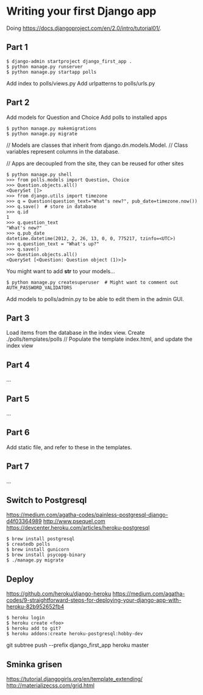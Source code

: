 # Writing your first Django app

Doing https://docs.djangoproject.com/en/2.0/intro/tutorial01/.

## Part 1

	$ django-admin startproject django_first_app .
	$ python manage.py runserver
	$ python manage.py startapp polls

Add index to polls/views.py
Add urlpatterns to polls/urls.py

## Part 2

Add models for Question and Choice
Add polls to installed apps

	$ python manage.py makemigrations
	$ python manage.py migrate

// Models are classes that inherit from django.dn.models.Model.
// Class variables represent columns in the database.

// Apps are decoupled from the site, they can be reused for other sites

	$ python manage.py shell
	>>> from polls.models import Question, Choice
	>>> Question.objects.all()
	<QuerySet []>
	>>> from django.utils import timezone
	>>> q = Question(question_text="What's new?", pub_date=timezone.now())
	>>> q.save()  # store in database
	>>> q.id
	1
	>>> q.question_text
	"What's new?"
	>>> q.pub_date
	datetime.datetime(2012, 2, 26, 13, 0, 0, 775217, tzinfo=<UTC>)
	>>> q.question_text = "What's up?"
	>>> q.save()
	>>> Question.objects.all()
	<QuerySet [<Question: Question object (1)>]>

You might want to add __str__ to your models...

	$ python manage.py createsuperuser  # Might want to comment out AUTH_PASSWORD_VALIDATORS

Add models to polls/admin.py to be able to edit them in the admin GUI.

## Part 3

Load items from the database in the index view.
Create ./polls/templates/polls
// Populate the template index.html, and update the index view

## Part 4

...

## Part 5

...

## Part 6

Add static file, and refer to these in the templates.

## Part 7

...


## Switch to Postgresql

https://medium.com/agatha-codes/painless-postgresql-django-d4f03364989
http://www.psequel.com
https://devcenter.heroku.com/articles/heroku-postgresql

	$ brew install postgresql
	$ createdb polls
	$ brew install gunicorn
	$ brew install psycopg-binary
	$ ./manage.py migrate



## Deploy

https://github.com/heroku/django-heroku
https://medium.com/agatha-codes/9-straightforward-steps-for-deploying-your-django-app-with-heroku-82b952652fb4

	$ heroku login
	$ heroku create <foo>
	$ heroku add to git?
	$ heroku addons:create heroku-postgresql:hobby-dev

git subtree push --prefix django_first_app heroku master


## Sminka grisen

https://tutorial.djangogirls.org/en/template_extending/
http://materializecss.com/grid.html
